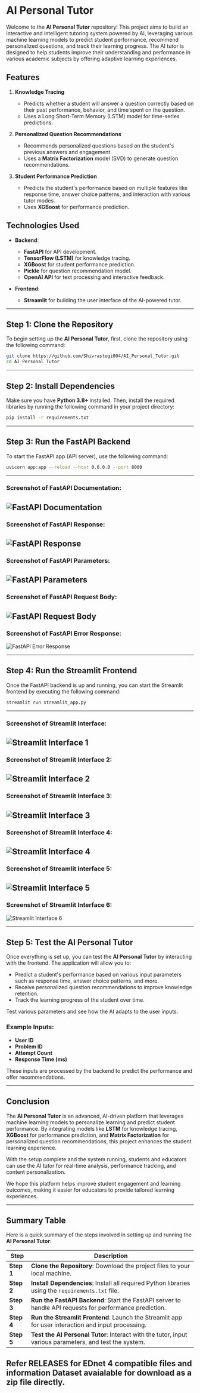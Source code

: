 # AI Personal Tutor

Welcome to the **AI Personal Tutor** repository! This project aims to build an interactive and intelligent tutoring system powered by AI, leveraging various machine learning models to predict student performance, recommend personalized questions, and track their learning progress. The AI tutor is designed to help students improve their understanding and performance in various academic subjects by offering adaptive learning experiences.

## Features

1. **Knowledge Tracing**
   - Predicts whether a student will answer a question correctly based on their past performance, behavior, and time spent on the question.
   - Uses a Long Short-Term Memory (LSTM) model for time-series predictions.
   
2. **Personalized Question Recommendations**
   - Recommends personalized questions based on the student's previous answers and engagement.
   - Uses a **Matrix Factorization** model (SVD) to generate question recommendations.

3. **Student Performance Prediction**
   - Predicts the student's performance based on multiple features like response time, answer choice patterns, and interaction with various tutor modes.
   - Uses **XGBoost** for performance prediction.

## Technologies Used

- **Backend**: 
   - **FastAPI** for API development.
   - **TensorFlow (LSTM)** for knowledge tracing.
   - **XGBoost** for student performance prediction.
   - **Pickle** for question recommendation model.
   - **OpenAI API** for text processing and interactive feedback.

- **Frontend**:
   - **Streamlit** for building the user interface of the AI-powered tutor.

---

## Step 1: Clone the Repository

To begin setting up the **AI Personal Tutor**, first, clone the repository using the following command:

```bash
git clone https://github.com/Shivrastogi004/AI_Personal_Tutor.git
cd AI_Personal_Tutor
```
---
## Step 2: Install Dependencies

Make sure you have **Python 3.8+** installed. Then, install the required libraries by running the following command in your project directory:

```bash
pip install -r requirements.txt
```
---
## Step 3: Run the FastAPI Backend

To start the FastAPI app (API server), use the following command:

```bash
uvicorn app:app --reload --host 0.0.0.0 --port 8000
```
---
### Screenshot of FastAPI Documentation:
![FastAPI Documentation](Screenshot/Screenshot%202025-03-31%20143017.png)
---
### Screenshot of FastAPI Response:
![FastAPI Response](Screenshot/Screenshot%202025-03-31%20143030.png)
---
### Screenshot of FastAPI Parameters:
![FastAPI Parameters](Screenshot/Screenshot%202025-03-31%20143037.png)
---
### Screenshot of FastAPI Request Body:
![FastAPI Request Body](Screenshot/Screenshot%202025-03-31%20143100.png)
---
### Screenshot of FastAPI Error Response:
![FastAPI Error Response](Screenshot/Screenshot%202025-03-31%20143105.png)

---
## Step 4: Run the Streamlit Frontend

Once the FastAPI backend is up and running, you can start the Streamlit frontend by executing the following command:

```bash
streamlit run streamlit_app.py
```
---
### Screenshot of Streamlit Interface:
![Streamlit Interface 1](Screenshot/Screenshot%202025-03-31%20142736.png)
---
### Screenshot of Streamlit Interface 2:
![Streamlit Interface 2](Screenshot/Screenshot%202025-03-31%20142756.png)
---
### Screenshot of Streamlit Interface 3:
![Streamlit Interface 3](Screenshot/Screenshot%202025-03-31%20142808.png)
---
### Screenshot of Streamlit Interface 4:
![Streamlit Interface 4](Screenshot/Screenshot%202025-03-31%20142824.png)
---
### Screenshot of Streamlit Interface 5:
![Streamlit Interface 5](Screenshot/Screenshot%202025-03-31%20142833.png)
---
### Screenshot of Streamlit Interface 6:
![Streamlit Interface 6](Screenshot/Screenshot%202025-03-31%20142843.png)

---
## Step 5: Test the AI Personal Tutor

Once everything is set up, you can test the **AI Personal Tutor** by interacting with the frontend. The application will allow you to:

- Predict a student's performance based on various input parameters such as response time, answer choice patterns, and more.
- Receive personalized question recommendations to improve knowledge retention.
- Track the learning progress of the student over time.

Test various parameters and see how the AI adapts to the user inputs.

### Example Inputs:
- **User ID**
- **Problem ID**
- **Attempt Count**
- **Response Time (ms)**

These inputs are processed by the backend to predict the performance and offer recommendations.

---

## Conclusion

The **AI Personal Tutor** is an advanced, AI-driven platform that leverages machine learning models to personalize learning and predict student performance. By integrating models like **LSTM** for knowledge tracing, **XGBoost** for performance prediction, and **Matrix Factorization** for personalized question recommendations, this project enhances the student learning experience.

With the setup complete and the system running, students and educators can use the AI tutor for real-time analysis, performance tracking, and content personalization.

We hope this platform helps improve student engagement and learning outcomes, making it easier for educators to provide tailored learning experiences.

---

## Summary Table

Here is a quick summary of the steps involved in setting up and running the **AI Personal Tutor**:

| **Step** | **Description**                                                                                       |
|----------|-------------------------------------------------------------------------------------------------------|
| **Step 1**   | **Clone the Repository**: Download the project files to your local machine.                           |
| **Step 2**   | **Install Dependencies**: Install all required Python libraries using the `requirements.txt` file.     |
| **Step 3**   | **Run the FastAPI Backend**: Start the FastAPI server to handle API requests for performance prediction.|
| **Step 4**   | **Run the Streamlit Frontend**: Launch the Streamlit app for user interaction and input processing.     |
| **Step 5**   | **Test the AI Personal Tutor**: Interact with the tutor, input various parameters, and test the system. |

Refer RELEASES for EDnet 4 compatible files and information
Dataset avaialable for download as a zip file directly.
---








